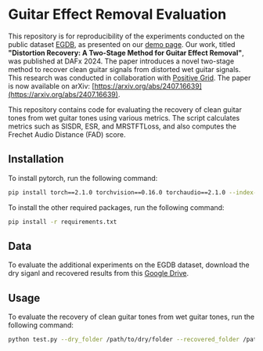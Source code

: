 # Guitar Effect Removal Evaluation

This repository is for reproducibility of the experiments conducted on the public dataset [EGDB](https://ss12f32v.github.io/Guitar-Transcription/), as presented on our [demo page](https://y10ab1.github.io/guitar_effect_removal/). Our work, titled **"Distortion Recovery: A Two-Stage Method for Guitar Effect Removal"**, was published at DAFx 2024. The paper introduces a novel two-stage method to recover clean guitar signals from distorted wet guitar signals. This research was conducted in collaboration with [Positive Grid](https://www.positivegrid.com/). The paper is now available on arXiv: [https://arxiv.org/abs/2407.16639](https://arxiv.org/abs/2407.16639).

This repository contains code for evaluating the recovery of clean guitar tones from wet guitar tones using various metrics. The script calculates metrics such as SISDR, ESR, and MRSTFTLoss, and also computes the Frechet Audio Distance (FAD) score.

## Installation

To install pytorch, run the following command:

```bash
pip install torch==2.1.0 torchvision==0.16.0 torchaudio==2.1.0 --index-url https://download.pytorch.org/whl/cu118
```

To install the other required packages, run the following command:

```bash
pip install -r requirements.txt
```

## Data

To evaluate the additional experiments on the EGDB dataset, download the dry siganl and recovered results from this [Google Drive](https://drive.google.com/drive/folders/1_NOPoomWlIWAks_41EpMvWx7sboGJF4I?usp=drive_link).

## Usage

To evaluate the recovery of clean guitar tones from wet guitar tones, run the following command:

```bash
python test.py --dry_folder /path/to/dry/folder --recovered_folder /path/to/recovered/folder
```
